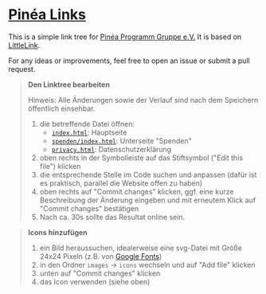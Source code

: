 # [Pinéa Links](https://pineacorsica.github.io)

This is a simple link tree for [Pinéa Programm Gruppe e.V.](https://www.pinea-programm.de) It is based on [LittleLink](https://littlelink.io).

For any ideas or improvements, feel free to open an issue or submit a pull request.


> **Den Linktree bearbeiten**
>
>  Hinweis: Alle Änderungen sowie der Verlauf sind nach dem Speichern öffentlich einsehbar.
>1. die betreffende Datei öffnen:
>    - [``index.html``](/index.html): Hauptseite
>    - [``spenden/index.html``](/spenden/index.html): Unterseite "Spenden"
>    - [``privacy.html``](/privacy.html): Datenschutzerklärung
>2. oben rechts in der Symbolleiste auf das Stiftsymbol ("Edit this file") klicken
>3. die entsprechende Stelle im Code suchen und anpassen (dafür ist es praktisch, parallel die Website offen zu haben)
>4. oben rechts auf "Commit changes" klicken, ggf. eine kurze Beschreibung der Änderung eingeben und mit erneutem Klick auf "Commit changes" bestätigen
>5. Nach ca. 30s sollte das Resultat online sein.

> **Icons hinzufügen**
> 1. ein Bild heraussuchen, idealerweise eine svg-Datei mit Größe 24x24 Pixeln (z.B. von [Google Fonts](https://fonts.google.com/icons?icon.size=24&icon.color=%23FFFFFF))
> 2. in den Ordner ``images`` -> ``icons`` wechseln und auf "Add file" klicken
> 3. unten auf "Commit changes" klicken
> 4. das Icon verwenden (siehe oben)